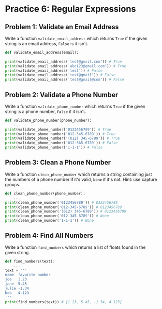 
# Practice 6: Regular Expressions


## Problem 1: Validate an Email Address

Write a function `validate_email_address` which returns `True` if the given string is an email address, `False` is it isn't.

```python
def validate_email_address(email):
    ...
print(validate_email_address('test@gmail.com')) # True
print(validate_email_address('abc123@gmail.com')) # True
print(validate_email_address('test')) # False
print(validate_email_address('test@gmail')) # False
print(validate_email_address('test@gmail@com')) # False
```

## Problem 2: Validate a Phone Number

Write a function `validate_phone_number` which returns `True` if the given string is a phone number, `False` if it isn't.

```python
def validate_phone_number(phone_number):
    ...
print(validate_phone_number('0123456789')) # True
print(validate_phone_number('012-345-6789')) # True
print(validate_phone_number('(012) 345-6789')) # True
print(validate_phone_number('012-3A5-6789')) # False
print(validate_phone_number('1-1-1')) # False
```


## Problem 3: Clean a Phone Number

Write a function `clean_phone_number` which returns a string containing just the numbers of a phone number if it's valid, `None` if it's not. Hint: use capture groups.

```python
def clean_phone_number(phone_number):
    ...
print(clean_phone_number('0123456789')) # 0123456789
print(clean_phone_number('012-345-6789')) # 0123456789
print(clean_phone_number('(012) 345-6789')) # 0123456789
print(clean_phone_number('012-3A5-6789')) # None
print(clean_phone_number('1-1-1')) # None
```

## Problem 4: Find All Numbers


Write a function `find_numbers` which returns a list of floats found in the given string.

```python
def find_numbers(text):
    ...
text = '''
name  favorite number
joe   1.23
jane  5.45
julie -1.34
bob   4.123
'''
print(find_numbers(text)) # [1.23, 5.45, -1.34, 4.123]
```




